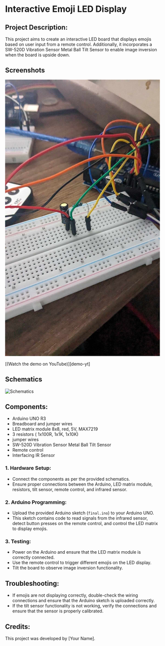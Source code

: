 # Interactive Emoji LED Display

## Project Description:
This project aims to create an interactive LED board that displays  emojis based on user input from a remote control. Additionally, it incorporates a SW-520D Vibration Sensor Metal Ball Tilt Sensor to enable image inversion when the board is upside down.


## Screenshots

![Doorbell sample demo](ar.jpg)

[(Watch the demo on YouTube)][demo-yt]

## Schematics

![Schematics](schema.png)

## Components:

- Arduino UNO R3
- Breadboard and jumper wires 
- LED matrix module 8x8, red, 5V, MAX7219
- 3 resistors ( 1x100R, 1x1K, 1x10K) 
- jumper wires
- SW-520D Vibration Sensor Metal Ball Tilt Sensor
- Remote control
- Interfacing IR Sensor

### 1. Hardware Setup:
- Connect the components as per the provided schematics.
- Ensure proper connections between the Arduino, LED matrix module, resistors, tilt sensor, remote control, and infrared sensor.

### 2. Arduino Programming:
- Upload the provided Arduino sketch (`final.ino`) to your Arduino UNO.
- This sketch contains code to read signals from the infrared sensor, detect button presses on the remote control, and control the LED matrix to display emojis.

### 3. Testing:
- Power on the Arduino and ensure that the LED matrix module is correctly connected.
- Use the remote control to trigger different emojis on the LED display.
- Tilt the board to observe image inversion functionality.

## Troubleshooting:
- If emojis are not displaying correctly, double-check the wiring connections and ensure that the Arduino sketch is uploaded correctly.
- If the tilt sensor functionality is not working, verify the connections and ensure that the sensor is properly calibrated.

## Credits:
This project was developed by [Your Name].

